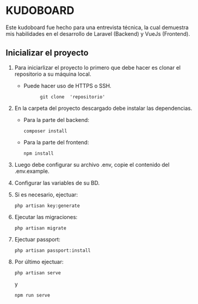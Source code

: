 # KUDOBOARD

Este kudoboard fue hecho para una entrevista técnica, la cual demuestra mis habilidades en el desarrollo de Laravel (Backend) y VueJs (Frontend).

## Inicializar el proyecto

1. Para iniciarlizar el proyecto lo primero que debe hacer es clonar el repositorio a su máquina local.

    - Puede hacer uso de HTTPS o SSH.

        `      
                git clone  'repositorio' 
        `      

2. En la carpeta del proyecto descargado debe instalar las dependencias.

    - Para la parte del backend: 

        `
                composer install
        `

    - Para la parte del frontend: 

        `
                npm install
        `

3.  Luego debe configurar su archivo .env, copie el contenido del .env.example.

4.  Configurar las variables de su BD.

5.  Si es necesario, ejectuar:

    `
            php artisan key:generate
    `

6. Ejecutar las migraciones:
    
    `
            php artisan migrate
    `

7. Ejectuar passport:
    
    `
            php artisan passport:install
    `

8. Por último ejectuar:

    `
            php artisan serve
    `

    y

    `
            npm run serve
    `